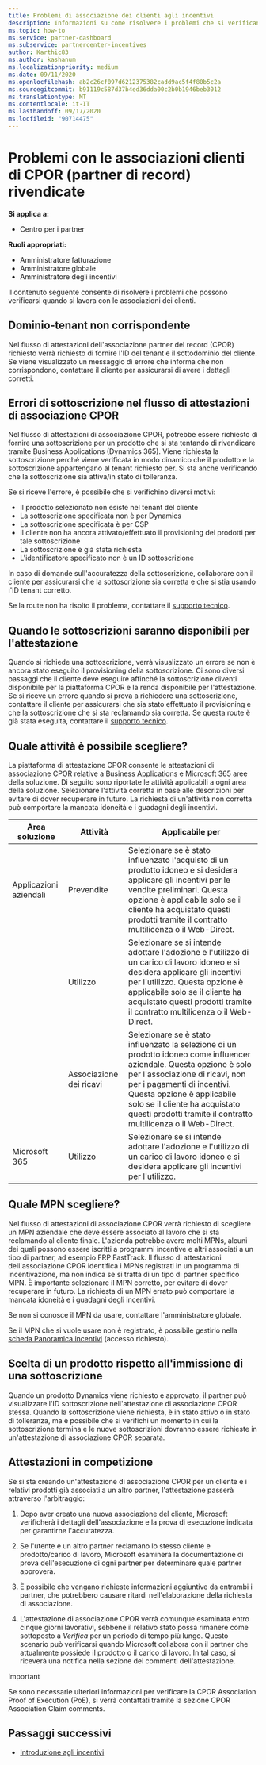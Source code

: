 ```yaml
---
title: Problemi di associazione dei clienti agli incentivi
description: Informazioni su come risolvere i problemi che si verificano quando si lavora con le associazioni clienti di CPOR (partner di record).
ms.topic: how-to
ms.service: partner-dashboard
ms.subservice: partnercenter-incentives
author: Karthic83
ms.author: kashanum
ms.localizationpriority: medium
ms.date: 09/11/2020
ms.openlocfilehash: ab2c26cf097d6212375382cadd9ac5f4f80b5c2a
ms.sourcegitcommit: b91119c587d37b4ed36dda00c2b0b1946beb3012
ms.translationtype: MT
ms.contentlocale: it-IT
ms.lasthandoff: 09/17/2020
ms.locfileid: "90714475"
---
```

# <a name="issues-with-claimed-partner-of-record-cpor-customer-associations"></a>Problemi con le associazioni clienti di CPOR (partner di record) rivendicate

**Si applica a:**

- Centro per i partner

**Ruoli appropriati:**

- Amministratore fatturazione
- Amministratore globale
- Amministratore degli incentivi

Il contenuto seguente consente di risolvere i problemi che possono verificarsi quando si lavora con le associazioni dei clienti.

## <a name="domain-tenant-mismatch"></a>Dominio-tenant non corrispondente

Nel flusso di attestazioni dell'associazione partner del record (CPOR) richiesto verrà richiesto di fornire l'ID del tenant e il sottodominio del cliente. Se viene visualizzato un messaggio di errore che informa che non corrispondono, contattare il cliente per assicurarsi di avere i dettagli corretti.

## <a name="subscription-errors-in-the-cpor-association-claim-flow"></a>Errori di sottoscrizione nel flusso di attestazioni di associazione CPOR

Nel flusso di attestazioni di associazione CPOR, potrebbe essere richiesto di fornire una sottoscrizione per un prodotto che si sta tentando di rivendicare tramite Business Applications (Dynamics 365). Viene richiesta la sottoscrizione perché viene verificata in modo dinamico che il prodotto e la sottoscrizione appartengano al tenant richiesto per. Si sta anche verificando che la sottoscrizione sia attiva/in stato di tolleranza.

Se si riceve l'errore, è possibile che si verifichino diversi motivi:

- Il prodotto selezionato non esiste nel tenant del cliente
- La sottoscrizione specificata non è per Dynamics
- La sottoscrizione specificata è per CSP
- Il cliente non ha ancora attivato/effettuato il provisioning dei prodotti per tale sottoscrizione
- La sottoscrizione è già stata richiesta
- L'identificatore specificato non è un ID sottoscrizione

In caso di domande sull'accuratezza della sottoscrizione, collaborare con il cliente per assicurarsi che la sottoscrizione sia corretta e che si stia usando l'ID tenant corretto.

Se la route non ha risolto il problema, contattare il [supporto tecnico](https://partner.microsoft.com/dashboard/support/incentives/servicerequests?category=incentives).

## <a name="when-subscriptions-will-be-available-to-claim"></a>Quando le sottoscrizioni saranno disponibili per l'attestazione

Quando si richiede una sottoscrizione, verrà visualizzato un errore se non è ancora stato eseguito il provisioning della sottoscrizione. Ci sono diversi passaggi che il cliente deve eseguire affinché la sottoscrizione diventi disponibile per la piattaforma CPOR e la renda disponibile per l'attestazione. Se si riceve un errore quando si prova a richiedere una sottoscrizione, contattare il cliente per assicurarsi che sia stato effettuato il provisioning e che la sottoscrizione che si sta reclamando sia corretta. Se questa route è già stata eseguita, contattare il [supporto tecnico](https://partner.microsoft.com/dashboard/support/incentives/servicerequests?category=incentives).

## <a name="which-activity-do-i-choose"></a>Quale attività è possibile scegliere?

La piattaforma di attestazione CPOR consente le attestazioni di associazione CPOR relative a Business Applications e Microsoft 365 aree della soluzione. Di seguito sono riportate le attività applicabili a ogni area della soluzione. Selezionare l'attività corretta in base alle descrizioni per evitare di dover recuperare in futuro. La richiesta di un'attività non corretta può comportare la mancata idoneità e i guadagni degli incentivi.


| Area soluzione | Attività | Applicabile per |
| ------ | ----------- | ----------- |
| Applicazioni aziendali      | Prevendite   | Selezionare se è stato influenzato l'acquisto di un prodotto idoneo e si desidera applicare gli incentivi per le vendite preliminari. Questa opzione è applicabile solo se il cliente ha acquistato questi prodotti tramite il contratto multilicenza o il Web-Direct. |
|    |  Utilizzo  | Selezionare se si intende adottare l'adozione e l'utilizzo di un carico di lavoro idoneo e si desidera applicare gli incentivi per l'utilizzo. Questa opzione è applicabile solo se il cliente ha acquistato questi prodotti tramite il contratto multilicenza o il Web-Direct. |
|    | Associazione dei ricavi   | Selezionare se è stato influenzato la selezione di un prodotto idoneo come influencer aziendale. Questa opzione è solo per l'associazione di ricavi, non per i pagamenti di incentivi. Questa opzione è applicabile solo se il cliente ha acquistato questi prodotti tramite il contratto multilicenza o il Web-Direct.   |
| Microsoft 365   | Utilizzo   | Selezionare se si intende adottare l'adozione e l'utilizzo di un carico di lavoro idoneo e si desidera applicare gli incentivi per l'utilizzo. |

## <a name="which-mpn-do-i-choose"></a>Quale MPN scegliere?

Nel flusso di attestazioni di associazione CPOR verrà richiesto di scegliere un MPN aziendale che deve essere associato al lavoro che si sta reclamando al cliente finale. L'azienda potrebbe avere molti MPNs, alcuni dei quali possono essere iscritti a programmi incentive e altri associati a un tipo di partner, ad esempio FRP FastTrack. Il flusso di attestazioni dell'associazione CPOR identifica i MPNs registrati in un programma di incentivazione, ma non indica se si tratta di un tipo di partner specifico MPN. È importante selezionare il MPN corretto, per evitare di dover recuperare in futuro. La richiesta di un MPN errato può comportare la mancata idoneità e i guadagni degli incentivi.

Se non si conosce il MPN da usare, contattare l'amministratore globale.

Se il MPN che si vuole usare non è registrato, è possibile gestirlo nella [scheda Panoramica incentivi](https://partner.microsoft.com/dashboard/incentives/enrollment/summary) (accesso richiesto).

## <a name="choosing-a-product-vs-entering-a-subscription"></a>Scelta di un prodotto rispetto all'immissione di una sottoscrizione

Quando un prodotto Dynamics viene richiesto e approvato, il partner può visualizzare l'ID sottoscrizione nell'attestazione di associazione CPOR stessa. Quando la sottoscrizione viene richiesta, è in stato attivo o in stato di tolleranza, ma è possibile che si verifichi un momento in cui la sottoscrizione termina e le nuove sottoscrizioni dovranno essere richieste in un'attestazione di associazione CPOR separata.

## <a name="competing-claims"></a>Attestazioni in competizione

Se si sta creando un'attestazione di associazione CPOR per un cliente e i relativi prodotti già associati a un altro partner, l'attestazione passerà attraverso l'arbitraggio:

1. Dopo aver creato una nuova associazione del cliente, Microsoft verificherà i dettagli dell'associazione e la prova di esecuzione indicata per garantirne l'accuratezza.

2. Se l'utente e un altro partner reclamano lo stesso cliente e prodotto/carico di lavoro, Microsoft esaminerà la documentazione di prova dell'esecuzione di ogni partner per determinare quale partner approverà.

3. È possibile che vengano richieste informazioni aggiuntive da entrambi i partner, che potrebbero causare ritardi nell'elaborazione della richiesta di associazione.

4. L'attestazione di associazione CPOR verrà comunque esaminata entro cinque giorni lavorativi, sebbene il relativo stato possa rimanere come sottoposto a _Verifica_ per un periodo di tempo più lungo. Questo scenario può verificarsi quando Microsoft collabora con il partner che attualmente possiede il prodotto o il carico di lavoro. In tal caso, si riceverà una notifica nella sezione dei commenti dell'attestazione. 

>[!IMPORTANT]
>Se sono necessarie ulteriori informazioni per verificare la CPOR Association Proof of Execution (PoE), si verrà contattati tramite la sezione CPOR Association Claim comments.

## <a name="next-steps"></a>Passaggi successivi

- [Introduzione agli incentivi](incentives-get-started-intro.md)
